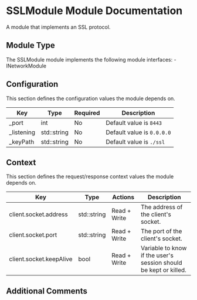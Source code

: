 # SSLModule Module Documentation

A module that implements an SSL protocol.

## Module Type

The SSLModule module implements the following module interfaces:
    - INetworkModule

## Configuration

This section defines the configuration values the module depends on.

| Key        | Type        | Required | Description                |
|------------|-------------|----------|----------------------------|
| _port      | int         | No       | Default value is `8443`    |
| _listening | std::string | No       | Default value is `0.0.0.0` |
| _keyPath   | std::string | No       | Default value is `./ssl`   |

## Context

This section defines the request/response context values the module depends on.

| Key                     | Type        | Actions      | Description                                                      |
|-------------------------|-------------|--------------|------------------------------------------------------------------|
| client.socket.address   | std::string | Read + Write | The address of the client's socket.                              |
| client.socket.port      | std::string | Read + Write | The port of the client's socket.                                 |
| client.socket.keepAlive | bool        | Read + Write | Variable to know if the user's session should be kept or killed. |

## Additional Comments

<!-- Any information the user should be aware of -->